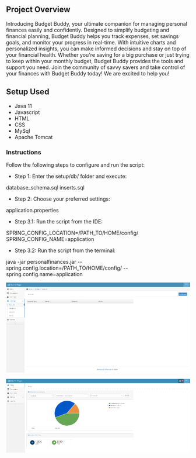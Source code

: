 ## Project Overview

Introducing Budget Buddy, your ultimate companion for managing personal finances easily and confidently. Designed to simplify budgeting and financial planning, Budget Buddy helps you track expenses, set savings goals, and monitor your progress in real-time. With intuitive charts and personalized insights, you can make informed decisions and stay on top of your financial health. Whether you're saving for a big purchase or just trying to keep within your monthly budget, Budget Buddy provides the tools and support you need. Join the community of savvy savers and take control of your finances with Budget Buddy today! We are excited to help you!

## Setup Used

- Java 11
- Javascript
- HTML
- CSS
- MySql
- Apache Tomcat


### Instructions

Follow the following steps to configure and run the script:

* Step 1: Enter the setup/db/ folder and execute:

database_schema.sql
inserts.sql

* Step 2: Choose your preferred settings:

application.properties 

* Step 3.1: Run the script from the IDE:

SPRING_CONFIG_LOCATION=/PATH_TO/HOME/config/
SPRING_CONFIG_NAME=application

* Step 3.2: Run the script from the terminal:

 java -jar personalfinances.jar --spring.config.location=/PATH_TO/HOME/config/ --spring.config.name=application

![picture](doc/settings.png)

![picture](doc/home.png)


